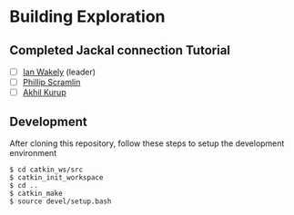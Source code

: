 # Building Exploration

## Completed Jackal connection Tutorial
- [ ] [Ian Wakely](https://github.com/raveious) (leader)
- [ ] [Phillip Scramlin](https://github.com/pdscraml)
- [ ] [Akhil Kurup](https://github.com/amkurup)

## Development

After cloning this repository, follow these steps to setup the development environment
```
$ cd catkin_ws/src
$ catkin_init_workspace
$ cd ..
$ catkin_make
$ source devel/setup.bash
```

